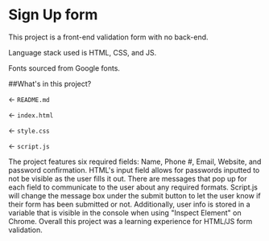 # Sign Up form
This project is a front-end validation form with no back-end.

Language stack used is HTML, CSS, and JS.

Fonts sourced from Google fonts.

##What's in this project?

← `README.md`

← `index.html`

← `style.css`

← `script.js`


The project features six required fields: Name, Phone #, Email, Website, and password confirmation. HTML's input field allows for passwords inputted to not be visible as the user fills it out. There are messages that pop up for each field to communicate to the user about any required formats. Script.js will change the message box under the submit button to let the user know if their form has been submitted or not. Additionally, user info is stored in a variable that is visible in the console when using "Inspect Element" on Chrome. Overall this project was a learning experience for HTML/JS form validation. 
